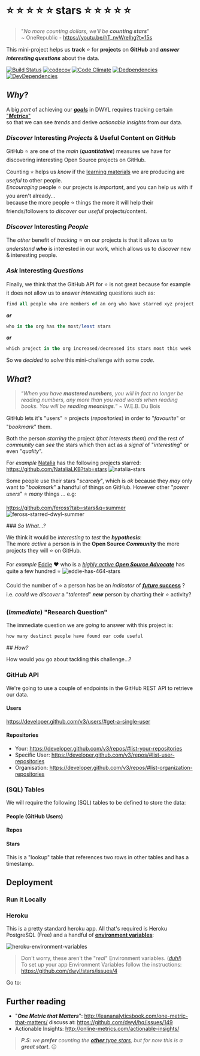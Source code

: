 # :star: :star: :star: :star: :star: stars :star: :star: :star: :star: :star:

> "_No more counting dollars, we'll be **counting stars**_" <br />
~ OneRepublic - https://youtu.be/hT_nvWreIhg?t=15s

This mini-project helps us **track** :star: for **projects** on **GitHub**
and ***_answer_ interesting questions*** about the data.

[![Build Status](https://travis-ci.org/dwyl/stars.svg?branch=master)](https://travis-ci.org/dwyl/stars)
[![codecov](https://codecov.io/gh/dwyl/stars/branch/master/graph/badge.svg)](https://codecov.io/gh/dwyl/stars)
[![Code Climate](https://codeclimate.com/github/dwyl/stars/badges/gpa.svg)](https://codeclimate.com/github/dwyl/stars)
[![Dedpendencies](https://img.shields.io/david/dwyl/stars.svg)](https://david-dm.org/dwyl/stars)
[![DevDependencies](https://img.shields.io/david/dev/dwyl/stars.svg)](https://david-dm.org/dwyl/stars?type=dev)



## _Why_?

A big _part_ of achieving our
[***goals***](https://github.com/dwyl/phase-two/issues/43)
in DWYL requires tracking certain
["***Metrics***"](https://github.com/dwyl/hq/issues/149) <br />
so that we can see _trends_ and derive _actionable insights_
from our data.

### _Discover_ Interesting _Projects_ & Useful Content on GitHub

GitHub :star: are one of the _main_ (***quantitative***) measures we have
for discovering interesting Open Source projects on GitHub.

Counting :star: helps us _know_ if the
[learning materials](https://github.com/dwyl/the-book)
we are producing are _useful_ to other people. <br />
_Encouraging_ people :star: our projects is _important_,
and you can help us with if you aren't already... <br />
because the more people :star: things the more it will help
their friends/followers to _discover_ our _useful_ projects/content.

### _Discover_ Interesting _People_

The _other_ benefit of _tracking_ :star: on our projects is that it
allows us to _understand_ ***who*** is interested in our work,
which allows us to _discover_ new & interesting people.

### _Ask_ Interesting _Questions_

Finally, we think that the GitHub API for :star: is not great
because for example it does not allow us to answer
_interesting_ questions such as:

```SQL
find all people who are members of an org who have starred xyz project
```
***or***
```SQL
who in the org has the most/least stars
```
***or***
```SQL
which project in the org increased/decreased its stars most this week
```

So we _decided_ to _solve_ this mini-challenge with some _code_.

## _What_?

> “_When you have **mastered numbers**, you will in fact no longer
be reading numbers, any more than you read words when reading books.
You will be **reading meanings**._” ~ W.E.B. Du Bois

GitHub lets it's "users" :star: projects (_repositories_) in order to
"_favourite_" or "_bookmark_" them.

Both the person _starring_ the project (_that interests them_)
_and_ the rest of _community_ can _see_ the stars which then act
as a _signal_ of "_interesting_" or even "_quality_".

For _example_ [Natalia](https://github.com/NataliaLKB?tab=stars)
has the following projects starred: https://github.com/NataliaLKB?tab=stars
![natalia-stars](https://cloud.githubusercontent.com/assets/194400/21963007/c576d59c-db29-11e6-8164-8c9de0db86f1.png)

Some people use their stars "_scarcely_", which is _ok_ because they
_may_ only want to "_bookmark_" a handful of things on GitHub.
However other "_power users_" :star: _many_ things ... e.g:

https://github.com/feross?tab=stars&q=summer
![feross-starred-dwyl-summer](https://cloud.githubusercontent.com/assets/194400/21963386/ab524a90-db31-11e6-81c8-66c4b4b762e4.png)

### _So What...?_

We think it would be _interesting_ to _test_ the ***hypothesis***: <br />
The more _active_ a person is in the **Open Source _Community_**
the more projects they will :star: on GitHub.

For _example_ [Eddie](https://github.com/eddiejaoude) :heart: who is a
[_highly active **Open Source Advocate**_](https://twitter.com/eddiejaoude/status/800440665528303620)
has quite a few hundred :star:
![eddie-has-464-stars](https://cloud.githubusercontent.com/assets/194400/21963503/1b792bf2-db34-11e6-8030-aa61e805c542.png)

Could the number of :star: a person has be an _indicator_
of [**_future_ success**](https://youtu.be/zHlpWokiduk?t=48s) ? <br />
i.e. _could_ we _discover_ a "_talented_" ***new*** person by charting
their :star: activity?


### (_Immediate_) "Research Question"

The immediate question we are _going_ to answer with this project is:

```SQL
how many destinct people have found our code useful
```



## _How?_

How would _you_ go about tackling this challenge...?


### GitHub API

We're going to use a couple of endpoints in the GitHub REST API
to retrieve our data.

#### Users

https://developer.github.com/v3/users/#get-a-single-user

#### Repositories

+ Your: https://developer.github.com/v3/repos/#list-your-repositories
+ Specific User: https://developer.github.com/v3/repos/#list-user-repositories
+ Organisation: https://developer.github.com/v3/repos/#list-organization-repositories




### (SQL) Tables

We will require the following (SQL) tables to be defined to store the data:

#### People (GitHub Users)



#### Repos



#### Stars

This is a "lookup" table that references two rows in other tables
and has a timestamp.


## Deployment

### Run it Locally



### Heroku

This is a pretty standard heroku app.
All that's required is Heroku PostgreSQL (Free)
and a handful of
[**environment variables**](https://github.com/dwyl/learn-environment-variables):

![heroku-environment-variables](https://cloud.githubusercontent.com/assets/194400/21965926/43e90e2c-db61-11e6-98b2-ac906dea17cb.png)

> Don't worry, these aren't the "_real_" Environment variables.
([_duh!_](https://github.com/dwyl/learn-security)) <br />
To set up your app Environment Variables follow the instructions:
https://github.com/dwyl/stars/issues/4

Go to: 


## Further reading

+ "***One Metric that Matters***": http://leananalyticsbook.com/one-metric-that-matters/
discuss at: https://github.com/dwyl/hq/issues/149
+ Actionable Insights: http://online-metrics.com/actionable-insights/


> _**P.S**: we **prefer** counting the
[**other** type stars](https://github.com/dwyl/stars/issues/2),
but for now this is a **great start**_. :wink:

